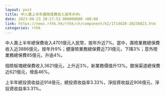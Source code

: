 ```yaml
---
layout: post
title: 中人壽上半年壽險保費收入按年升9%
date: 2023-08-23 20:27:53.000000000 +08:00
link: https://news.rthk.hk/rthk/ch/component/k2/1714820-20230823.htm
categories: rthk
---
```


中人壽上半年總保費收入4701億元人民幣，按年升近7%。當中，壽險業務總保費收入近3886億元，按年升9%；健康險業務總保費近731億元，下降3%；意外險業務總保費85億元，升逾4%。

個險板塊總保費收入3621億元，上升近3%，新業務價值升13%。銀保渠道總保費近621億元，增長46%。

上半年總投資收益近914億元，總投資收益率3.33%，淨投資收益近906億元，淨投資收益率3.31%。
